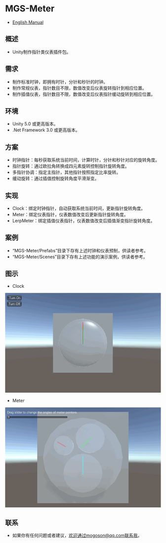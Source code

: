 ﻿# MGS-Meter
- [English Manual](./README.md)

## 概述
- Unity制作指针类仪表插件包。

## 需求
- 制作标准时钟，即拥有时针，分针和秒针的时钟。
- 制作常规仪表，指针数目不限，数值改变后仪表旋转指针到相应位置。
- 制作插值仪表，指针数目不限，数值改变后仪表指针缓动旋转到相应位置。

## 环境
- Unity 5.0 或更高版本。
- .Net Framework 3.0 或更高版本。

## 方案
- 时钟指针：每秒获取系统当前时间，计算时针，分针和秒针对应的旋转角度。
- 指针旋转：通过欧拉角转换成四元素旋转控制指针旋转角度。
- 多指针协调：指定主指针，其他指针按照指定比率旋转。
- 缓动旋转：通过插值控制旋转角度平滑渐变。

## 实现
- Clock：绑定时钟指针，自动获取系统当前时间，更新指针旋转角度。
- Meter：绑定仪表指针，仪表数值改变后更新指针旋转角度。
- LerpMeter：绑定插值仪表指针，仪表数值改变后插值渐变指针旋转角度。

## 案例
- “MGS-Meter/Prefabs”目录下存有上述时钟和仪表预制，供读者参考。
- “MGS-Meter/Scenes”目录下存有上述功能的演示案例，供读者参考。

## 图示
- Clock

![Clock](./Attachments/Clock.gif)﻿

- Meter

![Meter](./Attachments/Meter.gif)﻿

## 联系
- 如果你有任何问题或者建议，欢迎通过mogoson@qq.com联系我。